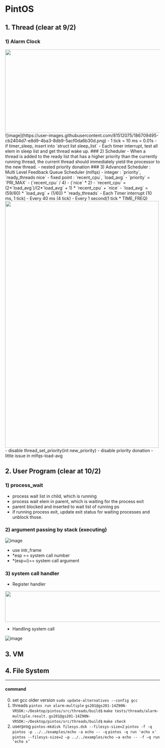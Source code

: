 # PintOS

## 1. Thread (clear at 9/2)
### 1) Alarm Clock

 <img src = "https://user-images.githubusercontent.com/81512075/186709398-5358a3f6-97f0-4d59-b4ce-08bb008c3270.png" width="700" height="270">
![image](https://user-images.githubusercontent.com/81512075/186709495-cb2404d7-e8d9-4ba3-8db9-5acf0da6b30d.png)
- 1 tick = 10 ms = 0.01s
- if timer_sleep, insert into `struct list sleep_list`
- Each timer interrupt, test all elem in sleep list and get thread wake up.
### 2) Scheduler
-  When a thread is added to the ready list that has a higher priority than the currently running thread, the current thread should immediately yield the processor to the new thread.
- nested priority donation
### 3) Advanced Scheduler : Multi Level Feedback Queue Scheduler (mlfqs)
- integer : `priority`, `ready_threads nice`
- fixed point : `recent_cpu`, `load_avg` 
- `priority` = `PRI_MAX` - (`recent_cpu` / 4) - (`nice` * 2)
- `recent_cpu` = (2*`load_avg`)/(2*`load_avg` + 1) * `recent_cpu` + `nice`
- `load_avg` = (59/60) * `load_avg` + (1/60) * `ready_threads`
- Each Timer interrupt (10 ms, 1 tick)
- Every 40 ms (4 tick)
- Every 1 second(1 tick * TIME_FREQ)

<img src = "https://user-images.githubusercontent.com/81512075/188171945-e76f513b-709a-455a-964b-1f20129e4eef.png" width="500" height="800">
- disable thread_set_priority(int new_priority)
- disable priority donation
- little issue in mlfqs-load-avg

## 2. User Program (clear at 10/2)
### 1) process_wait
- process wait list in child, which is running
- process wait elem in parent, which is waiting for the process exit
- parent blocked and inserted to wait list of running ps
- if running process exit, update exit status for waiting processes and unblock those.
### 2) argument passing by stack (executing)
![image](https://user-images.githubusercontent.com/81512075/196643562-83a90000-bdc9-45d0-8832-60d976dd9a0f.png)

- use intr_frame
- *esp == system call number
- *(esp+i)== system call argument
### 3) system call handler
- Register handler
 
 <img src = "https://user-images.githubusercontent.com/81512075/196631762-e12d0af8-6009-4d0b-90ff-45f475ba17b2.png" width="600" height="100">

- Handling system call
 
 ![image](https://user-images.githubusercontent.com/81512075/196632021-a0b98f89-8ada-4335-a777-51bb73e38059.png)

## 3. VM

## 4. File System

 -------------------------------------
#### command
0. set gcc older version
`sudo update-alternatives --config gcc`
1. threads
`pintos run alarm-multiple`
`gs201@gs201-14Z90N-VR5DK:~/Desktop/pintos/src/threads/build$` `make tests/threads/alarm-multiple.result.`
`gs201@gs201-14Z90N-VR5DK:~/Desktop/pintos/src/threads/build$` `make check`
2. userprog
`pintos-mkdisk filesys.dsk --filesys-size=2`
`pintos -f -q`
`pintos -p ../../examples/echo -a echo -- -q`
`pintos -q run 'echo x'`
`pintos --filesys-size=2 –p ../../examples/echo –a echo -- -f –q run ‘echo x’`


